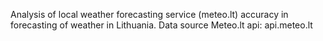 Analysis of local weather forecasting service (meteo.lt) accuracy in forecasting of weather in Lithuania. 
Data source Meteo.lt api: api.meteo.lt
